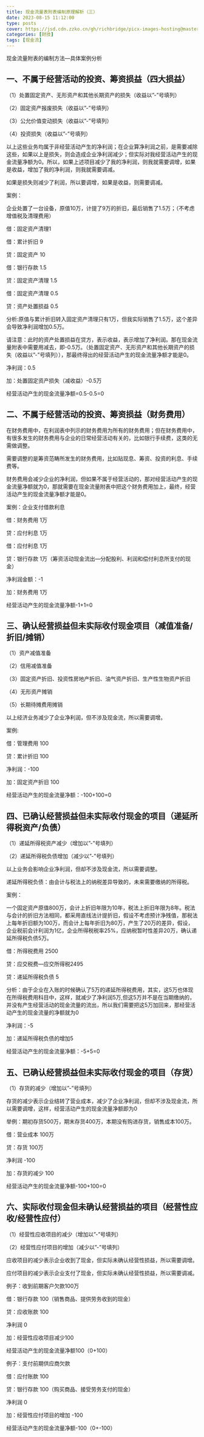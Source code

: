 ```yaml
---
title: 现金流量表附表编制原理解析（三）
date: 2023-08-15 11:12:00
type: posts
cover: https://jsd.cdn.zzko.cn/gh/richbridge/picx-images-hosting@master/thumbnail/audit.avif
categories: [财技]
tags: [现金流]
---
```


现金流量附表的编制方法—具体案例分析

## 一、不属于经营活动的投资、筹资损益（四大损益）

（1）处置固定资产、无形资产和其他长期资产的损失（收益以”-”号填列）

（2）固定资产报废损失（收益以”-”号填列）

（3）公允价值变动损失（收益以”-”号填列）

（4）投资损失（收益以”-”号填列）

以上这些业务均属于非经营活动产生的净利润；在企业算净利润之前，是需要减除这些，如果以上是损失，则会造成企业净利润减少；但实际对我经营活动产生的现金流量净额为0。所以，如果上述项目减少了我的净利润，则我就需要调增，如果是收益，增加了我的净利润，则我就需要调减。

如果是损失则减少了利润，所以要调增，如果是收益，则需要调减。

案例：

企业处置了一台设备，原值10万，计提了9万的折旧，最后销售了1.5万；（不考虑增值税及清理费用）

借：固定资产清理1

借：累计折旧 9

贷：固定资产 10

借：银行存款 1.5

贷：固定资产清理 1.5

借：固定资产清理 0.5

贷：资产处置损益 0.5

分析:原值与累计折旧转入固定资产清理只有1万，但我实际销售了1.5万，这个差异会导致净利润增加0.5万。

请注意：此时的资产处置损益在贷方，表示收益，表示增加了净利润。那在现金流量附表中需要用减去，即-0.5万。（处置固定资产、无形资产和其他长期资产的损失（收益以”-”号填列）），那最终得出的经营活动产生的现金流量净额才能是0。

净利润：0.5

加：处置固定资产损失（减收益）-0.5万

经营活动产生的现金流量净额=0.5-0.5=0

## 二、不属于经营活动的投资、筹资损益（财务费用）

在财务费用中，在利润表中列示的财务费用为所有的财务费用；但在财务费用中，有很多发生的财务费用与企业的日常经营活动有关的，比如银行手续费，这类的无需做调整。

需要调整的是筹资范畴所发生的财务费用，比如贴现息、筹资、投资的利息、手续费等。

财务费用会减少企业的净利润，但如果不属于经营活动的，那对经营活动产生的现金流量净额就为0，那就需要在现金流量附表中把这个财务费用加上，最终，经营活动产生的现金流量净额才能是0。

案例：企业支付借款利息

借：财务费用 1万

贷：应付利息 1万

借：应付利息 1万

贷：银行存款 1万（筹资活动现金流出—分配股利、利润和偿付利息所支付的现金）

净利润金额：-1

加：财务费用 1万

经营活动产生的现金流量净额-1+1=0

## 三、确认经营损益但未实际收付现金项目（减值准备/折旧/摊销）

（1）资产减值准备

（2）信用减值准备

（3）固定资产折旧、投资性房地产折旧、油气资产折旧、生产性生物资产折旧

（4）无形资产摊销

（5）长期待摊费用摊销

以上经济业务减少了企业净利润，但不涉及现金流，所以需要调增。

案例:

借：管理费用 100

贷：累计折旧 100

净利润：-100

加：固定资产折旧 100

经营活动产生的现金流量净额：-100+100=0

## 四、已确认经营损益但未实际收付现金的项目（递延所得税资产/负债）

（1）递延所得税资产减少（增加以”-”号填列）

（2）递延所得税负债增加（减少以”-”号填列）

以上业务会影响企业净利润，但却不涉及现金流，所以需要调整。

递延所得税负债：由会计与税法上的纳税差异导致的，未来需要缴纳的所得税。

案例：

一个固定资产原值800万，会计上折旧年限为10年，税法上折旧年限为8年。税法与会计的折旧方法相同，都采用直线法计提折旧，假设不考虑预计净残值，那税法上每年折旧额为100万，而会计上每年折旧为80万，产生了20万的差异，假设，企业税前会计利润为1亿，企业所得税税率25%，应纳税暂时性差异20万，确认递延所得税负债5万。

借：所得税费用 2500

贷：应交税费—应交所得税2495

贷：递延所得税负债 5

分析：由于企业在入账的时候确认了5万的递延所得税费用，其实，这5万也体现在所得税费用科目中，这样，就减少了净利润5万,但这5万并不是在当期缴纳的，并没有产生经营活动的现金流量的流出，所以我们需要把这5万加回来，那经营活动产生的现金流量的净额就为0

净利润：-5

加：递延所得税负债的增加5

经营活动产生的现金流量净额：-5+5=0

## 五、已确认经营损益但未实际收付现金的项目（存货）

（1）存货的减少（增加以”-”号填列）

存货的减少表示企业结转了营业成本，减少了企业净利润，但却不涉及现金流，所以需要调增，这样，经营活动产生的现金流量净额即为0

举例：期初存货500万，期末存货400万，本期没有购进存货，销售成本100万。

借：营业成本 100万

贷：存货 100万

净利润 -100

加：存货的减少 100

经营活动产生的现金流量净额-100+100=0

## 六、实际收付现金但未确认经营损益的项目（经营性应收/经营性应付）

（1）经营性应收项目的减少（增加以”-”号填列）

（2）经营性应付项目的增加（减少以”-”号填列）

应收项目的减少表示企业收到了现金，但实际未确认经营性损益，所以需要调增。

应付项目的减少表示企业支付了现金，但实际未确认经营性损益，所以需要调减。

例子：收到前期客户欠款100万

借：银行存款 100（销售商品、提供劳务收到的现金）

贷：应收账款 100

净利润 0

加：经营性应收项目减少100

经营活动产生的现金流量净额100（0+100）

例子：支付前期供应商欠款

借：应付账款 100

贷：银行存款 100（购买商品、接受劳务支付的现金）

净利润 0

加：经营性应付项目的增加 -100

经营活动产生的现金流量净额-100（0+-100）